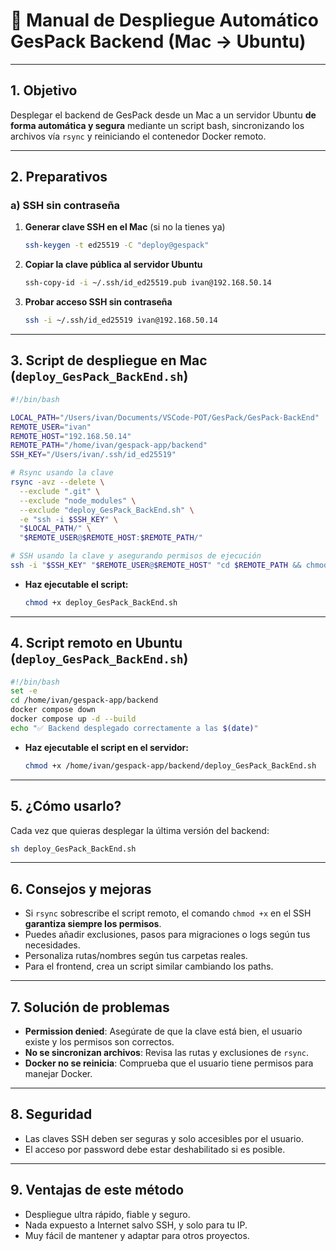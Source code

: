 # 🚀 Manual de Despliegue Automático GesPack Backend (Mac → Ubuntu)

---

## 1. Objetivo

Desplegar el backend de GesPack desde un Mac a un servidor Ubuntu **de forma automática y segura** mediante un script bash, sincronizando los archivos vía `rsync` y reiniciando el contenedor Docker remoto.

---

## 2. Preparativos

### a) SSH sin contraseña

1. **Generar clave SSH en el Mac** (si no la tienes ya)

   ```bash
   ssh-keygen -t ed25519 -C "deploy@gespack"
   ```
2. **Copiar la clave pública al servidor Ubuntu**

   ```bash
   ssh-copy-id -i ~/.ssh/id_ed25519.pub ivan@192.168.50.14
   ```
3. **Probar acceso SSH sin contraseña**

   ```bash
   ssh -i ~/.ssh/id_ed25519 ivan@192.168.50.14
   ```

---

## 3. Script de despliegue en Mac (`deploy_GesPack_BackEnd.sh`)

```bash
#!/bin/bash

LOCAL_PATH="/Users/ivan/Documents/VSCode-POT/GesPack/GesPack-BackEnd"
REMOTE_USER="ivan"
REMOTE_HOST="192.168.50.14"
REMOTE_PATH="/home/ivan/gespack-app/backend"
SSH_KEY="/Users/ivan/.ssh/id_ed25519"

# Rsync usando la clave
rsync -avz --delete \
  --exclude ".git" \
  --exclude "node_modules" \
  --exclude "deploy_GesPack_BackEnd.sh" \
  -e "ssh -i $SSH_KEY" \
  "$LOCAL_PATH/" \
  "$REMOTE_USER@$REMOTE_HOST:$REMOTE_PATH/"

# SSH usando la clave y asegurando permisos de ejecución
ssh -i "$SSH_KEY" "$REMOTE_USER@$REMOTE_HOST" "cd $REMOTE_PATH && chmod +x ./deploy_GesPack_BackEnd.sh && ./deploy_GesPack_BackEnd.sh"
```

* **Haz ejecutable el script:**

  ```bash
  chmod +x deploy_GesPack_BackEnd.sh
  ```

---

## 4. Script remoto en Ubuntu (`deploy_GesPack_BackEnd.sh`)

```bash
#!/bin/bash
set -e
cd /home/ivan/gespack-app/backend
docker compose down
docker compose up -d --build
echo "✅ Backend desplegado correctamente a las $(date)"
```

* **Haz ejecutable el script en el servidor:**

  ```bash
  chmod +x /home/ivan/gespack-app/backend/deploy_GesPack_BackEnd.sh
  ```

---

## 5. ¿Cómo usarlo?

Cada vez que quieras desplegar la última versión del backend:

```bash
sh deploy_GesPack_BackEnd.sh
```

---

## 6. Consejos y mejoras

* Si `rsync` sobrescribe el script remoto, el comando `chmod +x` en el SSH **garantiza siempre los permisos**.
* Puedes añadir exclusiones, pasos para migraciones o logs según tus necesidades.
* Personaliza rutas/nombres según tus carpetas reales.
* Para el frontend, crea un script similar cambiando los paths.

---

## 7. Solución de problemas

* **Permission denied**: Asegúrate de que la clave está bien, el usuario existe y los permisos son correctos.
* **No se sincronizan archivos**: Revisa las rutas y exclusiones de `rsync`.
* **Docker no se reinicia**: Comprueba que el usuario tiene permisos para manejar Docker.

---

## 8. Seguridad

* Las claves SSH deben ser seguras y solo accesibles por el usuario.
* El acceso por password debe estar deshabilitado si es posible.

---

## 9. Ventajas de este método

* Despliegue ultra rápido, fiable y seguro.
* Nada expuesto a Internet salvo SSH, y solo para tu IP.
* Muy fácil de mantener y adaptar para otros proyectos.
